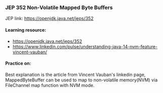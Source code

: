 ### JEP 352 Non-Volatile Mapped Byte Buffers

JEP link: https://openjdk.java.net/jeps/352

#### Learning resource:
- https://openjdk.java.net/jeps/352
- https://www.linkedin.com/pulse/understanding-java-14-nvm-feature-vincent-vauban/

#### Practice on:
Best explanation is the article from Vincent Vauban's linkedin page, 
MappedByteBuffer can be used to map to non-volatile memory(NVM) via FileChannel map function with NVM mode.   
